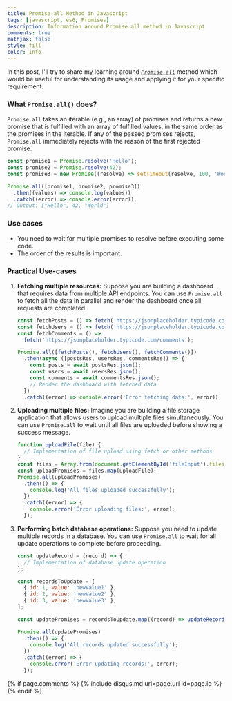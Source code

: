 ```yaml
---
title: Promise.all Method in Javascript
tags: [javascript, es6, Promises]
description: Information around Promise.all method in Javascript
comments: true
mathjax: false
style: fill
color: info
---
```


In this post, I'll try to share my learning around _[`Promise.all`](https://developer.mozilla.org/en-US/docs/Web/JavaScript/Reference/Global_Objects/Promise/all)_ method which would be useful for understanding its usage and applying it for your specific requirement.

### What `Promise.all()` does?

`Promise.all` takes an iterable (e.g., an array) of promises and returns a new promise that is fulfilled with an array of fulfilled values, in the same order as the promises in the iterable. If any of the passed promises rejects, `Promise.all` immediately rejects with the reason of the first rejected promise.

```js
const promise1 = Promise.resolve('Hello');
const promise2 = Promise.resolve(42);
const promise3 = new Promise((resolve) => setTimeout(resolve, 100, 'World'));

Promise.all([promise1, promise2, promise3])
  .then((values) => console.log(values))
  .catch((error) => console.error(error));
// Output: ["Hello", 42, "World"]
```

### Use cases

- You need to wait for multiple promises to resolve before executing some code.
- The order of the results is important.

### Practical Use-cases

1. **Fetching multiple resources:** Suppose you are building a dashboard that requires data from multiple API endpoints. You can use `Promise.all` to fetch all the data in parallel and render the dashboard once all requests are completed.

   ```js
   const fetchPosts = () => fetch('https://jsonplaceholder.typicode.com/posts');
   const fetchUsers = () => fetch('https://jsonplaceholder.typicode.com/users');
   const fetchComments = () =>
     fetch('https://jsonplaceholder.typicode.com/comments');

   Promise.all([fetchPosts(), fetchUsers(), fetchComments()])
     .then(async ([postsRes, usersRes, commentsRes]) => {
       const posts = await postsRes.json();
       const users = await usersRes.json();
       const comments = await commentsRes.json();
       // Render the dashboard with fetched data
     })
     .catch((error) => console.error('Error fetching data:', error));
   ```

2. **Uploading multiple files:** Imagine you are building a file storage application that allows users to upload multiple files simultaneously. You can use `Promise.all` to wait until all files are uploaded before showing a success message.

   ```js
   function uploadFile(file) {
     // Implementation of file upload using fetch or other methods
   }
   const files = Array.from(document.getElementById('fileInput').files);
   const uploadPromises = files.map(uploadFile);
   Promise.all(uploadPromises)
     .then(() => {
       console.log('All files uploaded successfully');
     })
     .catch((error) => {
       console.error('Error uploading files:', error);
     });
   ```

3. **Performing batch database operations:** Suppose you need to update multiple records in a database. You can use `Promise.all` to wait for all update operations to complete before proceeding.

   ```js
   const updateRecord = (record) => {
     // Implementation of database update operation
   };

   const recordsToUpdate = [
     { id: 1, value: 'newValue1' },
     { id: 2, value: 'newValue2' },
     { id: 3, value: 'newValue3' },
   ];

   const updatePromises = recordsToUpdate.map((record) => updateRecord(record));

   Promise.all(updatePromises)
     .then(() => {
       console.log('All records updated successfully');
     })
     .catch((error) => {
       console.error('Error updating records:', error);
     });
   ```

{% if page.comments %} {% include disqus.md url=page.url id=page.id %} {% endif %}
